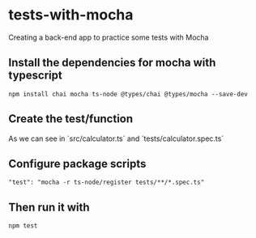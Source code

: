 # tests-with-mocha
Creating a back-end app to practice some tests with Mocha


## Install the dependencies for mocha with typescript
```
npm install chai mocha ts-node @types/chai @types/mocha --save-dev
```
## Create the test/function
As we can see in ´src/calculator.ts´ and ´tests/calculator.spec.ts´

## Configure package scripts
```
"test": "mocha -r ts-node/register tests/**/*.spec.ts"
```

## Then run it with
```
npm test
```